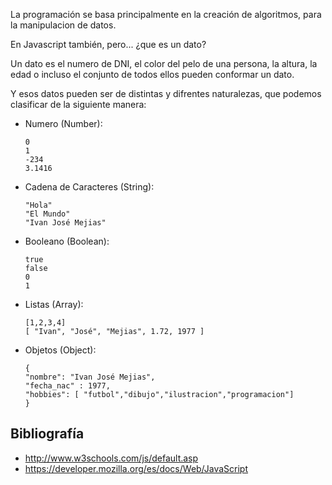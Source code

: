 La programación se basa principalmente en la creación de algoritmos, para la manipulacion de datos.

En Javascript también, pero... ¿que es un dato?

Un dato es el numero de DNI, el color del pelo de una persona, la altura, la edad o incluso el conjunto de todos ellos pueden conformar un dato.

Y esos datos pueden ser de distintas y difrentes naturalezas, que podemos clasificar de la siguiente manera:

- Numero (Number): 
  ```
  0
  1
  -234
  3.1416
  ```

- Cadena de Caracteres (String): 
  ```
  "Hola"
  "El Mundo"
  "Ivan José Mejias"
  ```

- Booleano (Boolean):
  ```
  true
  false
  0
  1
  ```

- Listas (Array): 
  ```
  [1,2,3,4]
  [ "Ivan", "José", "Mejias", 1.72, 1977 ]
  ```

- Objetos (Object): 
  ```
  { 
  "nombre": "Ivan José Mejias", 
  "fecha_nac" : 1977, 
  "hobbies": [ "futbol","dibujo","ilustracion","programacion"] 
  }
  ```

Bibliografía
---
- http://www.w3schools.com/js/default.asp
- https://developer.mozilla.org/es/docs/Web/JavaScript